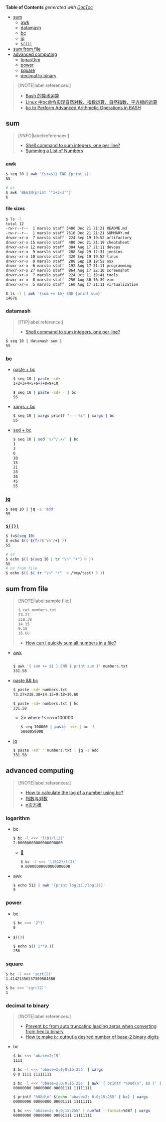 <!-- START doctoc generated TOC please keep comment here to allow auto update -->
<!-- DON'T EDIT THIS SECTION, INSTEAD RE-RUN doctoc TO UPDATE -->
**Table of Contents**  *generated with [DocToc](https://github.com/thlorenz/doctoc)*

- [sum](#sum)
  - [awk](#awk)
  - [datamash](#datamash)
  - [bc](#bc)
  - [jq](#jq)
  - [`$(())`](#)
- [sum from file](#sum-from-file)
- [advanced computing](#advanced-computing)
  - [logarithm](#logarithm)
  - [power](#power)
  - [square](#square)
  - [decimal to binary](#decimal-to-binary)

<!-- END doctoc generated TOC please keep comment here to allow auto update -->

> [!NOTE|label:references:]
> - [Bash 的算术运算](https://wangdoc.com/bash/arithmetic)
> - [Linux 中bc命令实现自然对数、指数运算、自然指数、平方根的运算](https://www.cnblogs.com/liujiaxin2018/p/17036256.html)
> - [bc to Perform Advanced Arithmetic Operations in BASH](https://linuxhint.com/bc-arithmetic-operations-bash/)

## sum

> [!INFO|label:references:]
> - [Shell command to sum integers, one per line?](https://stackoverflow.com/a/25245025/2940319)
> - [Summing a List of Numbers](https://www.oreilly.com/library/view/bash-cookbook/0596526784/ch07s13.html)

### awk
```bash
$ seq 10 | awk '{s+=$1} END {print s}'
55

# or
$ awk 'BEGIN{print '"1+2+3"'}'
6
```

#### file sizes
```bash
$ ls -l
total 12
-rw-r--r--  1 marslo staff 3480 Dec 21 21:21 README.md
-rw-r--r--  1 marslo staff 7516 Dec 21 21:21 SUMMARY.md
drwxr-xr-x  7 marslo staff  224 Sep 19 19:52 artifactory
drwxr-xr-x 15 marslo staff  480 Dec 21 21:19 cheatsheet
drwxr-xr-x 12 marslo staff  384 Aug 17 21:11 devops
drwxr-xr-x  9 marslo staff  288 Sep 29 17:31 jenkins
drwxr-xr-x 10 marslo staff  320 Sep 19 19:52 linux
drwxr-xr-x  9 marslo staff  288 Sep 19 19:52 osx
drwxr-xr-x  6 marslo staff  192 Aug 17 21:11 programming
drwxr-xr-x 27 marslo staff  864 Aug 17 22:10 screenshot
drwxr-xr-x  7 marslo staff  224 Oct 11 19:41 tools
drwxr-xr-x  8 marslo staff  256 Aug 30 16:39 vim
drwxr-xr-x  5 marslo staff  160 Aug 17 21:11 virtualization

$ ls -l | awk '{sum += $5} END {print sum}'
14676
```


### datamash

> [!TIP|label:reference:]
> - [Shell command to sum integers, one per line?](https://stackoverflow.com/a/55392673/2940319)

```bash
$ seq 10 | datamash sum 1
55
```

### bc

- [paste + bc](https://stackoverflow.com/a/20437994/2940319)
  ```bash
  $ seq 10 | paste -sd+ -
  1+2+3+4+5+6+7+8+9+10

  $ seq 10 | paste -sd+ - | bc
  55
  ```

- [xargs + bc](https://stackoverflow.com/a/23835376/2940319)
  ```bash
  $ seq 10 | xargs printf "- - %s" | xargs | bc
  55
  ```

- [sed + bc](https://stackoverflow.com/a/453325/2940319)
  ```bash
  $ seq 10 | sed 's/^/.+/' | bc
  1
  3
  6
  10
  15
  21
  28
  36
  45
  55
  ```

### [jq](https://stackoverflow.com/a/34118894/2940319)
```bash
$ seq 10 | jq -s 'add'
55
```

### [`$(())`](https://stackoverflow.com/a/13969439/2940319)
```bash
$ f=$(seq 10)
$ echo $(( ${f//$'\n'/+} ))
55

# or
$ echo $(( $(seq 10 | tr "\n" "+") 0 ))
55
# or from file
$ echo $(( $( tr "\n" "+"  < /tmp/test) 0 ))
```

## sum from file

> [!NOTE|label:sample file:]
> ```bash
> $ cat numbers.txt
> 73.27
> 218.38
> 14.15
> 9.18
> 16.60
> ```
> - [How can I quickly sum all numbers in a file?](https://stackoverflow.com/q/2702564/2940319)

- [awk](https://stackoverflow.com/a/2702577/2940319)
  ```bash

  $ awk '{ sum += $1 } END { print sum }' numbers.txt
  331.58
  ```

- [paste && bc](https://stackoverflow.com/a/20437994/2940319)
  ```bash
  $ paste -sd+ numbers.txt
  73.27+218.38+14.15+9.18+16.60

  $ paste -sd+ numbers.txt | bc
  331.58
  ```

  - Σn where 1<=n<=100000
    ```bash
    $ seq 100000 | paste -sd+ | bc -l
    5000050000
    ```

- [jq](https://stackoverflow.com/a/34118894/2940319)
  ```bash
  $ paste -sd' ' numbers.txt | jq -s add
  331.58
  ```

## advanced computing

> [!NOTE|label:references:]
> - [How to calculate the log of a number using bc?](https://stackoverflow.com/a/7962297/2940319)
> - [指数与对数](https://www.shuxuele.com/algebra/exponents-logarithms.html)
> - [n次方根](https://www.shuxuele.com/numbers/nth-root.html)

### logarithm

- bc
  ```bash
  $ bc -l <<< 'l(9)/l(3)'
  2.00000000000000000000
  ```
  - [🫠](https://stackoverflow.com/a/48911293/2940319)
    ```bash
    $ bc -l <<< 'l(512)/l(2)'
    9.00000000000000000008
    ```

- awk
  ```bash
  $ echo 512 | awk '{print log($1)/log(2)}'
  9
  ```

### power
- bc
  ```bash
  $ bc <<< '2^3'
  8
  ```

- `$(())`
  ```bash
  $ echo $(( 2**8 ))
  256
  ```

### square
```bash
$ bc -l <<< 'sqrt(2)'
1.41421356237309504880

$ bc <<< 'sqrt(2)'
1
```

### decimal to binary

> [!NOTE|label:references:]
> - [Prevent bc from auto truncating leading zeros when converting from hex to binary](https://stackoverflow.com/a/12633973/2940319)
> - [How to make `bc` output a desired number of base-2 binary digits](https://stackoverflow.com/a/71570190/2940319)

- bc
  ```bash
  $ bc <<< 'obase=2;15'
  1111

  $ bc -l <<< 'obase=2;0;0;15;255' | xargs
  0 0 1111 11111111

  $ bc -l <<< 'obase=2;0;0;15;255' | awk '{ printf "%08d\n", $0 }' | xargs
  00000000 00000000 00001111 11111111

  $ printf "%08d\n" $(echo "obase=2; 0;0;15;255" | bc) | xargs
  00000000 00000000 00001111 11111111

  $ bc <<< 'obase=2; 0;0;15;255' | numfmt --format=%08f | xargs
  00000000 00000000 00001111 11111111
  ```
